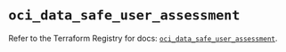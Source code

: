 # `oci_data_safe_user_assessment`

Refer to the Terraform Registry for docs: [`oci_data_safe_user_assessment`](https://registry.terraform.io/providers/oracle/oci/6.18.0/docs/resources/data_safe_user_assessment).
